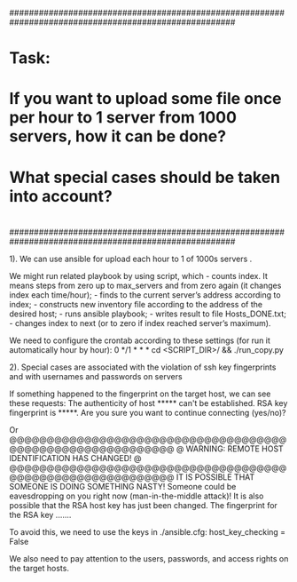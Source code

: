 ######################################################################################################
#                                                                                                    #
#   Task:                                                                                            #
#   If you want to upload some file once per hour to 1 server from 1000 servers, how it can be done? #
#   What special cases should be taken into account?                                                 #   
#                                                                                                    #
######################################################################################################

1). We can use ansible for upload each hour to 1 of 1000s servers .

We might run related playbook by using script, which
    -   counts index. It means steps from zero up to max_servers and from zero again (it changes index each time/hour);
    -   finds to the current server’s address according to index;
    -   constructs new inventory file according to the address of the desired host;
    -   runs ansible playbook;
    -   writes result to file Hosts_DONE.txt;
    -   changes index to next (or to zero if index reached server’s maximum).


We need to configure the crontab according to these settings (for run it automatically hour by hour):
    0 */1 * * * cd <SCRIPT_DIR>/ && ./run_copy.py


2). Special cases are associated with the violation of ssh key fingerprints and with usernames and passwords on servers

If something happened to the fingerprint on the target host, we can see these requests:
    The authenticity of host ***** can't be established.
    RSA key fingerprint is *****.
    Are you sure you want to continue connecting (yes/no)?

Or
    @@@@@@@@@@@@@@@@@@@@@@@@@@@@@@@@@@@@@@@@@@@@@@@@@@@@@@@@@@@
    @    WARNING: REMOTE HOST IDENTIFICATION HAS CHANGED!     @
    @@@@@@@@@@@@@@@@@@@@@@@@@@@@@@@@@@@@@@@@@@@@@@@@@@@@@@@@@@@
    IT IS POSSIBLE THAT SOMEONE IS DOING SOMETHING NASTY!
    Someone could be eavesdropping on you right now (man-in-the-middle attack)!
    It is also possible that the RSA host key has just been changed.
    The fingerprint for the RSA key .......

To avoid this, we need to use the keys in ./ansible.cfg:
	host_key_checking = False 

We also need to pay attention to the users, passwords, and access rights on the target hosts.

